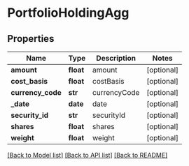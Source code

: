 # PortfolioHoldingAgg

## Properties
Name | Type | Description | Notes
------------ | ------------- | ------------- | -------------
**amount** | **float** | amount | [optional] 
**cost_basis** | **float** | costBasis | [optional] 
**currency_code** | **str** | currencyCode | [optional] 
**_date** | **date** | date | [optional] 
**security_id** | **str** | securityId | [optional] 
**shares** | **float** | shares | [optional] 
**weight** | **float** | weight | [optional] 

[[Back to Model list]](../README.md#documentation-for-models) [[Back to API list]](../README.md#documentation-for-api-endpoints) [[Back to README]](../README.md)


